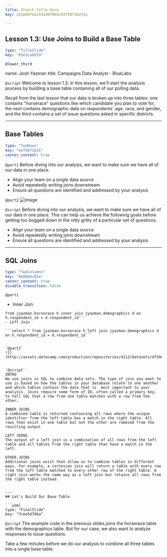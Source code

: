 ```yaml
---
title: Insert title here
key: 263e607ea143a36f86dc93749736e53a

---
```

## Lesson 1.3: Use Joins to Build a Base Table

```yaml
type: "TitleSlide"
key: "65e3cabd79"
```

`@lower_third`

name: Josh Yazman
title: Campaigns Data Analyst - BlueLabs


`@script`
Welcome to lesson 1.3. In this lesson, we'll start the analysis process by building a base table containing all of our polling data.

Recall from the last lesson that our data is broken up into three tables: one contains "horserace" questions like which candidate you plan to vote for, the next contains demographic data on respondents' age, race, and gender, and the third contains a set of issue questions asked in specific districts.


---
## Base Tables

```yaml
type: "TwoRows"
key: "eef56f2b31"
center_content: true
```

`@part1`
Before diving into our analysis, we want to make sure we have all of our data in one place. 

- Align your team on a single data source
- Avoid repeatedly writing joins downstream
- Ensure all questions are identified and addressed by your analysis


`@part2`
![image](http://assets.datacamp.com/production/repositories/4112/datasets/15796f5ffe9a3612f37b8f3663e5a66d521fa842/Screenshot%20at%20Nov%2021%2010-33-00.png)


`@script`
Before diving into our analysis, we want to make sure we have all of our data in one place. This can help us achieve the following goals before getting too bogged down in the nitty gritty of a particular set of questions.

- Align your team on a single data source
- Avoid repeatedly writing joins downstream
- Ensure all questions are identified and addressed by your analysis


---
## SQL Joins

```yaml
type: "TwoColumns"
key: "6b0044c02e"
center_content: true
disable_transition: false
```

`@part1`
- Inner Join

```select * 
from jyazman.horserace h inner join jyazman.demographics d on h.respondent_id = d.respondent_id``` 
- Left Join

```select * from jyazman.horserace h left join jyazman.demographics d on h.respondent_id = d.respondent_id```


`@part2`
![](http://assets.datacamp.com/production/repositories/4112/datasets/df34ccbbc5e7df8dca2909314593007ce5826442/Visual_SQL_JOINS_V2.png)


`@script`
INTRO
We use joins in SQL to combine data sets. The type of join you want to use is based on how the tables in your database relate to one another and which tables contain the data that is  most important to your analysis. Joins require some form of ID, often called a primary key, to tell SQL that a row from one table matches with a row from the other. 

INNER JOINS
A combined table is returned containing all rows where the unique identifier from the left table has a match in the right table. All rows that exist in one table but not the other are removed from the resulting output

LEFT JOINS
The output of a left join is a combination of all rows from the left table and all tables from the right table that have a match in the left. 

OTHER JOINS
Additional joins exist that allow us to combine tables in different ways. For example, a cartesian join will return a table with every row from the left table matched to every other row of the right table. A right join works the same way as a left join but retains all rows from the right table instead.


---
## Let's Build Our Base Table

```yaml
type: "FinalSlide"
key: "7cee5d766a"
```

`@script`
The example code in the previous slides joins the horserace table with the demographics table. But for our case, we also want to analyze responses to issue questions. 

Take a few minutes before we do our analysis to combine all three tables into a single base table.

